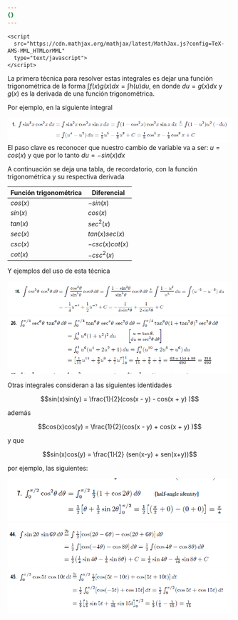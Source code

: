 ```yaml
---
{}
---
```

   
```
<script
  src="https://cdn.mathjax.org/mathjax/latest/MathJax.js?config=TeX-AMS-MML_HTMLorMML"
  type="text/javascript">
</script>
```
   
      
      
La primera técnica para resolver estas integrales es dejar una función trigonométrica de la forma $\int f(x) g(x) dx = \int h(u) du$, en donde $du = g(x) dx$ y $g(x)$ es la derivada de una función trigonométrica.      
      
Por ejemplo, en la siguiente integral      
      
![](../../images/Pasted%20image%2020231010141430.png)      
El paso clave es reconocer que nuestro cambio de  variable va a ser: $u = cos(x)$ y que por lo tanto $du = -sin(x) dx$      
      
A continuación se deja una tabla, de recordatorio, con la función trigonométrica y su respectiva derivada      
      
      
| Función trigonométrica      | Diferencial |      
| ----------- | ----------- |      
| $cos(x)$      | $-sin(x)$       |      
| $sin(x)$      | $cos(x)$       |      
| $tan(x)$      | $sec^2(x)$       |      
| $sec(x)$      | $tan(x)sec(x)$       |      
| $csc(x)$      | $-csc(x)cot(x)$       |      
| $cot(x)$      | $-csc^2(x)$       |      
      
      
      
Y ejemplos del uso de esta técnica      
      
![](../../images/Pasted%20image%2020231010141614.png)      
![](../../images/Pasted%20image%2020231010141648.png)      
      
Otras integrales consideran a las siguientes identidades      
      
      
$$sin(x)sin(y) = \frac{1}{2}(cos(x - y) - cos(x + y) )$$      
      
      
además      
      
      
$$cos(x)cos(y) = \frac{1}{2}(cos(x - y) + cos(x + y) )$$      
      
y que      
      
      
$$sin(x)cos(y) = \frac{1}{2} (sen(x-y) + sen(x+y))$$      
      
por ejemplo, las siguientes:      
      
![](../../images/Pasted%20image%2020231010141558.png)![](../../images/Pasted%20image%2020231010141752.png)      
![](../../images/Pasted%20image%2020231010141740.png)